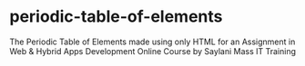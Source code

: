 # periodic-table-of-elements
The Periodic Table of Elements made using only HTML for an Assignment in Web &amp; Hybrid Apps Development Online Course by Saylani Mass IT Training
